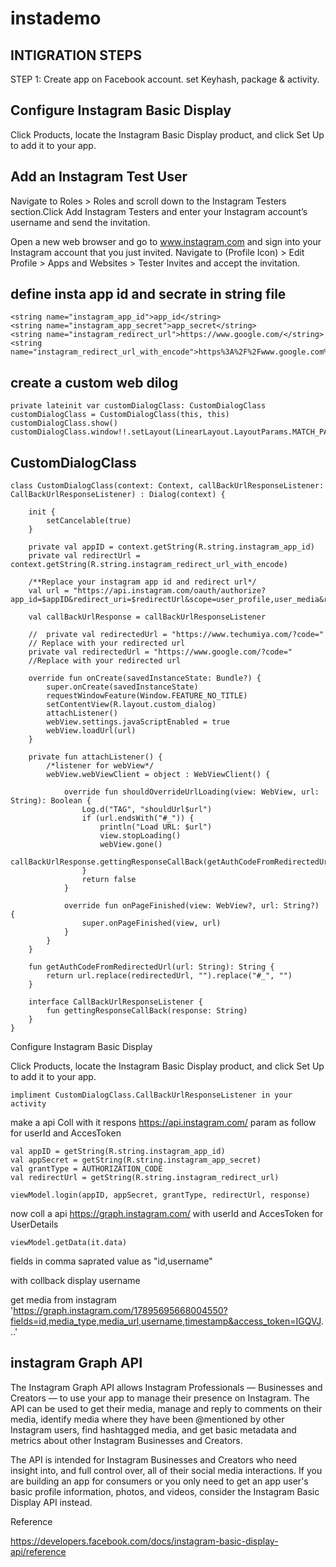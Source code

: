 # instademo

**INTIGRATION STEPS**
----------------------

STEP 1:
Create app on Facebook account.
set Keyhash, package & activity.


Configure Instagram Basic Display
---------------------------------

Click Products, locate the Instagram Basic Display product, and click Set Up to add it to your app.

Add an Instagram Test User
--------------------------

Navigate to Roles > Roles and scroll down to the Instagram Testers section.Click Add Instagram Testers and enter your Instagram account’s username and send the invitation.

Open a new web browser and go to www.instagram.com and sign into your Instagram account that you just invited. Navigate to (Profile Icon) > Edit Profile > Apps and Websites > Tester Invites and accept the invitation.

define insta app id and secrate in string file
-----------------------------------------------

    <string name="instagram_app_id">app_id</string>
    <string name="instagram_app_secret">app_secret</string>
    <string name="instagram_redirect_url">https://www.google.com/</string>
    <string name="instagram_redirect_url_with_encode">https%3A%2F%2Fwww.google.com%2F</string>

create a custom web dilog
-------------------------

    private lateinit var customDialogClass: CustomDialogClass
    customDialogClass = CustomDialogClass(this, this)
    customDialogClass.show()
    customDialogClass.window!!.setLayout(LinearLayout.LayoutParams.MATCH_PARENT,LinearLayout.LayoutParams.MATCH_PARENT)

CustomDialogClass
-----------------

    class CustomDialogClass(context: Context, callBackUrlResponseListener: CallBackUrlResponseListener) : Dialog(context) {

        init {
            setCancelable(true)
        }

        private val appID = context.getString(R.string.instagram_app_id)
        private val redirectUrl = context.getString(R.string.instagram_redirect_url_with_encode)

        /**Replace your instagram app id and redirect url*/
        val url = "https://api.instagram.com/oauth/authorize?app_id=$appID&redirect_uri=$redirectUrl&scope=user_profile,user_media&response_type=code"

        val callBackUrlResponse = callBackUrlResponseListener

        //  private val redirectedUrl = "https://www.techumiya.com/?code="
        // Replace with your redirected url
        private val redirectedUrl = "https://www.google.com/?code="
        //Replace with your redirected url

        override fun onCreate(savedInstanceState: Bundle?) {
            super.onCreate(savedInstanceState)
            requestWindowFeature(Window.FEATURE_NO_TITLE)
            setContentView(R.layout.custom_dialog)
            attachListener()
            webView.settings.javaScriptEnabled = true
            webView.loadUrl(url)
        }

        private fun attachListener() {
            /*listener for webView*/
            webView.webViewClient = object : WebViewClient() {

                override fun shouldOverrideUrlLoading(view: WebView, url: String): Boolean {
                    Log.d("TAG", "shouldUrl$url")
                    if (url.endsWith("#_")) {
                        println("Load URL: $url")
                        view.stopLoading()
                        webView.gone()
                        callBackUrlResponse.gettingResponseCallBack(getAuthCodeFromRedirectedUrl(url))
                    }
                    return false
                }

                override fun onPageFinished(view: WebView?, url: String?) {
                    super.onPageFinished(view, url)
                }
            }
        }

        fun getAuthCodeFromRedirectedUrl(url: String): String {
            return url.replace(redirectedUrl, "").replace("#_", "")
        }

        interface CallBackUrlResponseListener {
            fun gettingResponseCallBack(response: String)
        }
    }

Configure Instagram Basic Display

Click Products, locate the Instagram Basic Display product, and click Set Up to add it to your app.

    impliment CustomDialogClass.CallBackUrlResponseListener in your activity

make a api Coll with it respons https://api.instagram.com/ param as follow for userId and AccesToken

    val appID = getString(R.string.instagram_app_id)
    val appSecret = getString(R.string.instagram_app_secret)
    val grantType = AUTHORIZATION_CODE
    val redirectUrl = getString(R.string.instagram_redirect_url)

    viewModel.login(appID, appSecret, grantType, redirectUrl, response)

now coll a api https://graph.instagram.com/ with userId and AccesToken for UserDetails

    viewModel.getData(it.data)

fields in comma saprated value as "id,username"

with collback display username

get media from instagram   'https://graph.instagram.com/17895695668004550?fields=id,media_type,media_url,username,timestamp&access_token=IGQVJ...'

instagram Graph API
-------------------

The Instagram Graph API allows Instagram Professionals — Businesses and Creators — to use your app to manage their presence on Instagram. The API can be used to get their media, manage and reply to comments on their media, identify media where they have been @mentioned by other Instagram users, find hashtagged media, and get basic metadata and metrics about other Instagram Businesses and Creators.

The API is intended for Instagram Businesses and Creators who need insight into, and full control over, all of their social media interactions. If you are building an app for consumers or you only need to get an app user's basic profile information, photos, and videos, consider the Instagram Basic Display API instead.






Reference

https://developers.facebook.com/docs/instagram-basic-display-api/reference




